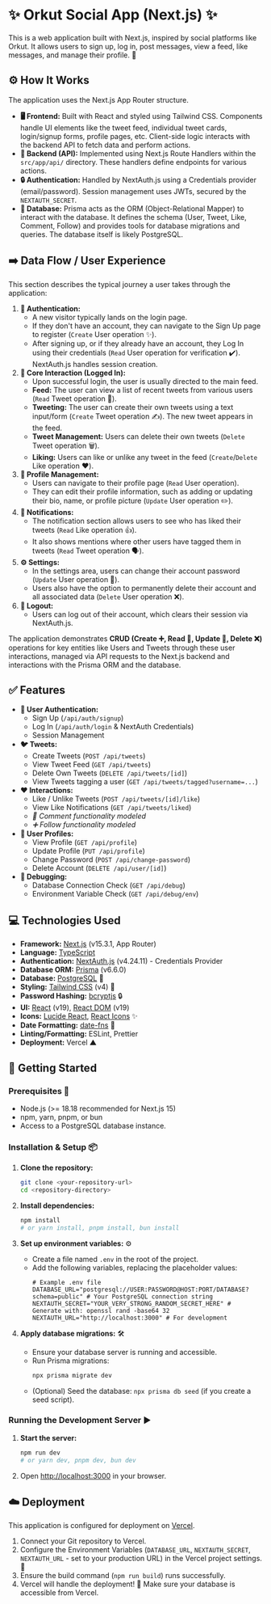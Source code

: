 # ✨ Orkut Social App (Next.js) ✨

This is a web application built with Next.js, inspired by social platforms like Orkut. It allows users to sign up, log in, post messages, view a feed, like messages, and manage their profile. 🚀

## ⚙️ How It Works

The application uses the Next.js App Router structure.

* **🖥️ Frontend:** Built with React and styled using Tailwind CSS. Components handle UI elements like the tweet feed, individual tweet cards, login/signup forms, profile pages, etc. Client-side logic interacts with the backend API to fetch data and perform actions.
* **🔩 Backend (API):** Implemented using Next.js Route Handlers within the `src/app/api/` directory. These handlers define endpoints for various actions.
* **🔒 Authentication:** Handled by NextAuth.js using a Credentials provider (email/password). Session management uses JWTs, secured by the `NEXTAUTH_SECRET`.
* **💾 Database:** Prisma acts as the ORM (Object-Relational Mapper) to interact with the database. It defines the schema (User, Tweet, Like, Comment, Follow) and provides tools for database migrations and queries. The database itself is likely PostgreSQL.

## ➡️ Data Flow / User Experience

This section describes the typical journey a user takes through the application:

1.  **🔑 Authentication:**
    * A new visitor typically lands on the login page.
    * If they don't have an account, they can navigate to the Sign Up page to register (`Create` User operation ✨).
    * After signing up, or if they already have an account, they Log In using their credentials (`Read` User operation for verification ✔️). NextAuth.js handles session creation.
2.  **📰 Core Interaction (Logged In):**
    * Upon successful login, the user is usually directed to the main feed.
    * **Feed:** The user can view a list of recent tweets from various users (`Read` Tweet operation 👀).
    * **Tweeting:** The user can create their own tweets using a text input/form (`Create` Tweet operation ✍️). The new tweet appears in the feed.
    * **Tweet Management:** Users can delete their own tweets (`Delete` Tweet operation 🗑️).
    * **Liking:** Users can like or unlike any tweet in the feed (`Create`/`Delete` Like operation ❤️).
3.  **👤 Profile Management:**
    * Users can navigate to their profile page (`Read` User operation).
    * They can edit their profile information, such as adding or updating their bio, name, or profile picture (`Update` User operation ✏️).
4.  **🔔 Notifications:**
    * The notification section allows users to see who has liked their tweets (`Read` Like operation 👍).
    * It also shows mentions where other users have tagged them in tweets (`Read` Tweet operation 🗣️).
5.  **⚙️ Settings:**
    * In the settings area, users can change their account password (`Update` User operation 🔐).
    * Users also have the option to permanently delete their account and all associated data (`Delete` User operation ❌).
6.  **👋 Logout:**
    * Users can log out of their account, which clears their session via NextAuth.js.

The application demonstrates **CRUD (Create ➕, Read 👀, Update 🔄, Delete ❌)** operations for key entities like Users and Tweets through these user interactions, managed via API requests to the Next.js backend and interactions with the Prisma ORM and the database.

## ✅ Features

* **🔑 User Authentication:**
    * Sign Up (`/api/auth/signup`)
    * Log In (`/api/auth/login` & NextAuth Credentials)
    * Session Management
* **🐦 Tweets:**
    * Create Tweets (`POST /api/tweets`)
    * View Tweet Feed (`GET /api/tweets`)
    * Delete Own Tweets (`DELETE /api/tweets/[id]`)
    * View Tweets tagging a user (`GET /api/tweets/tagged?username=...`)
* **❤️ Interactions:**
    * Like / Unlike Tweets (`POST /api/tweets/[id]/like`)
    * View Like Notifications (`GET /api/tweets/liked`)
    * *💬 Comment functionality modeled*
    * *➕ Follow functionality modeled*
* **👤 User Profiles:**
    * View Profile (`GET /api/profile`)
    * Update Profile (`PUT /api/profile`)
    * Change Password (`POST /api/change-password`)
    * Delete Account (`DELETE /api/user/[id]`)
* **🔧 Debugging:**
    * Database Connection Check (`GET /api/debug`)
    * Environment Variable Check (`GET /api/debug/env`)

## 💻 Technologies Used

* **Framework:** [Next.js](https://nextjs.org/) (v15.3.1, App Router)
* **Language:** [TypeScript](https://www.typescriptlang.org/)
* **Authentication:** [NextAuth.js](https://next-auth.js.org/) (v4.24.11) - Credentials Provider
* **Database ORM:** [Prisma](https://www.prisma.io/) (v6.6.0)
* **Database:** [PostgreSQL](https://www.postgresql.org/) 🐘
* **Styling:** [Tailwind CSS](https://tailwindcss.com/) (v4) 🎨
* **Password Hashing:** [bcryptjs](https://github.com/dcodeIO/bcrypt.js) 🔒
* **UI:** [React](https://reactjs.org/) (v19), [React DOM](https://reactjs.org/docs/react-dom.html) (v19)
* **Icons:** [Lucide React](https://lucide.dev/), [React Icons](https://react-icons.github.io/react-icons/) ✨
* **Date Formatting:** [date-fns](https://date-fns.org/) 📅
* **Linting/Formatting:** ESLint, Prettier
* **Deployment:** Vercel ▲

## 🚀 Getting Started

### Prerequisites 🔧

* Node.js (>= 18.18 recommended for Next.js 15)
* npm, yarn, pnpm, or bun
* Access to a PostgreSQL database instance.

### Installation & Setup 📦

1.  **Clone the repository:**
    ```bash
    git clone <your-repository-url>
    cd <repository-directory>
    ```

2.  **Install dependencies:**
    ```bash
    npm install
    # or yarn install, pnpm install, bun install
    ```

3.  **Set up environment variables:** ⚙️
    * Create a file named `.env` in the root of the project.
    * Add the following variables, replacing the placeholder values:
        ```env
        # Example .env file
        DATABASE_URL="postgresql://USER:PASSWORD@HOST:PORT/DATABASE?schema=public" # Your PostgreSQL connection string
        NEXTAUTH_SECRET="YOUR_VERY_STRONG_RANDOM_SECRET_HERE" # Generate with: openssl rand -base64 32
        NEXTAUTH_URL="http://localhost:3000" # For development
        ```

4.  **Apply database migrations:** 🛠️
    * Ensure your database server is running and accessible.
    * Run Prisma migrations:
        ```bash
        npx prisma migrate dev
        ```
    * (Optional) Seed the database: `npx prisma db seed` (if you create a seed script).

### Running the Development Server ▶️

1.  **Start the server:**
    ```bash
    npm run dev
    # or yarn dev, pnpm dev, bun dev
    ```

2.  Open [http://localhost:3000](http://localhost:3000) in your browser.

## ☁️ Deployment

This application is configured for deployment on [Vercel](https://vercel.com).

1.  Connect your Git repository to Vercel.
2.  Configure the Environment Variables (`DATABASE_URL`, `NEXTAUTH_SECRET`, `NEXTAUTH_URL` - set to your production URL) in the Vercel project settings. 🔑
3.  Ensure the build command (`npm run build`) runs successfully.
4.  Vercel will handle the deployment! 🎉 Make sure your database is accessible from Vercel.